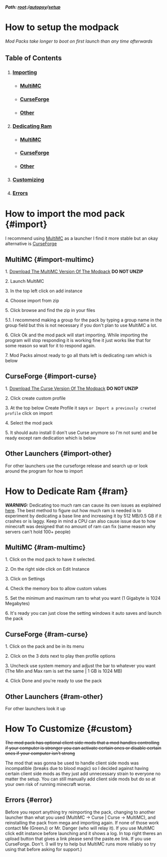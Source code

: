 ##### Path: [root](https://greenj.net):/[autopsy](https://greenj.net/autopsy)/[setup](https://greenj.net/autopsy/setup)

# How to setup the modpack

###### Mod Packs take longer to boot on first launch than any time afterwards

## Table of Contents
1. ### [Importing](#import)
    * ### [MultiMC](#import-multimc)
    * ### [CurseForge](#import-curse)
    * ### [Other](#import-other)
2. ### [Dedicating Ram](#ram)
    * ### [MultiMC](#ram-multimc)
    * ### [CurseForge](#ram-curse)
    * ### [Other](#ram-other)
3. ### [Customizing](#custom)
4. ### [Errors](#error)

# How to import the mod pack {#import}

I recommend using [MultiMC](https://multimc.org/#Download) as a launcher I find it more stable but an okay alternative is [CurseForge](https://download.curseforge.com/)

## MultiMC {#import-multimc}

1\. [Download The MultiMC Version Of The Modpack](link) **DO NOT UNZIP**

2\. Launch MultiMC

3\. In the top left click on add instance

4\. Choose import from zip

5\. Click browse and find the zip in your files

5\.1\. I recommend making a group for the pack by typing a group name in the group field but this is not necessary if you don't plan to use MultiMC a lot.

6\. Click Ok and the mod pack will start importing. While importing the program will stop responding it is working fine it just works like that for some reason so wait for it to respond again.

7\. Mod Packs almost ready to go all thats left is dedicating ram which is below


## CurseForge {#import-curse}

1\. [Download The Curse Version Of The Modpack](link) **DO NOT UNZIP**

2\. Click create custom profile

3\. At the top below Create Profile it says `or Import a previously created profile` click on import

4\. Select the mod pack

5\. It should auto install (I don't use Curse anymore so I'm not sure) and be ready except ram dedication which is below

## Other Launchers {#import-other}

For other launchers use the curseforge release and search up or look around the program for how to import

# How to Dedicate Ram {#ram}

***WARNING:*** Dedicating too much ram can cause its own issues as explained [here](https://vazkii.net/blog_archive/#blog/ram-explanation). The best method to figure out how much ram is needed is to experiment by dedicating a base line and increasing it by 512 MB/0.5 GB if it crashes or is laggy. 
Keep in mind a CPU can also cause issue due to how minecraft was designed that no amount of ram can fix (same reason why servers can't hold 100+ people)

## MultiMC {#ram-multimc}

1\. Click on the mod pack to have it selected.

2\. On the right side click on Edit Instance

3\. Click on Settings

4\. Check the memory box to allow custom values

5\. Set the minimum and maximum ram to what you want (1 Gigabyte is 1024 Megabytes)

6\. It's ready you can just close the setting windows it auto saves and launch the pack

## CurseForge {#ram-curse}

1\. Click on the pack and be in its menu

2\. Click on the 3 dots next to play then profile options

3\. Uncheck use system memory and adjust the bar to whatever you want (The Min and Max ram is set the same \| 1 GB is 1024 MB)

4\. Click Done and you're ready to use the pack

## Other Launchers {#ram-other}

For other launchers look it up

# How To Customize {#custom}

~~The mod pack has optional client side mods that a mod handles controlling if your computer is stronger you can activate certain ones or disable certain ones if your computer isn't strong~~

The mod that was gonna be used to handle client side mods was incompatible (breaks due to blood magic) so I decided against having certain client side mods as they just add unnecessary strain to everyone no matter the setup. You can still manually add client side mods but do so at your own risk of running minecraft worse.

## Errors {#error}

Before you report anything try reimporting the pack, changing to another launcher than what you used (MultiMC -> Curse \| Curse -> MultiMC), and reinstalling the pack from mega and importing again. If none of those work contact Me (GreenJ) or Mr. Danger (who will relay it). 
If you use MultiMC click edit instance before launching and it shows a log. In top right theres an upload button that gives a link please send the paste.ee link. 
If you use CurseForge. Don't. (I will try to help but MultiMC runs more reliably so try using that before asking for support.)